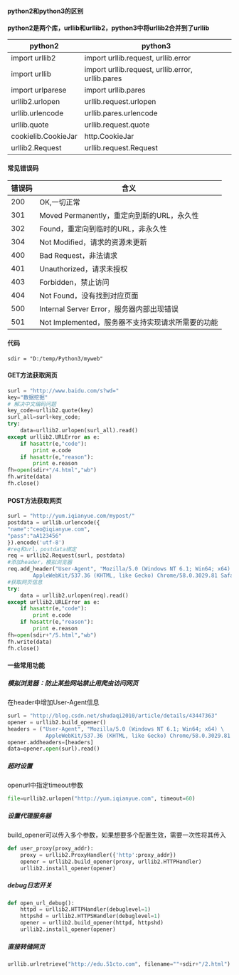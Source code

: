 #### python2和python3的区别
**python2是两个库，urllib和urllib2，python3中将urllib2合并到了urllib**

python2|python3
-------|-------
import urllib2|import urllib.request, urllib.error
import urllib|import urllib.request, urllib.error, urllib.pares
import urlparese|import urllib.pares
urllib2.urlopen|urllib.request.urlopen
urllib.urlencode|urllib.pares.urlencode
urllib.quote|urllib.request.quote
cookielib.CookieJar|http.CookieJar
urllib2.Request|urllib.request.Request

#### 常见错误码
错误码|含义
--|--
200|OK,一切正常
301|Moved Permanently，重定向到新的URL，永久性
302|Found，重定向到临时的URL，非永久性
304|Not Modified，请求的资源未更新
400|Bad Request，非法请求
401|Unauthorized，请求未授权
403|Forbidden，禁止访问
404|Not Found，没有找到对应页面
500|Internal Server Error，服务器内部出现错误
501|Not Implemented，服务器不支持实现请求所需要的功能

#### 代码
```
sdir = "D:/temp/Python3/myweb"
```
#### GET方法获取网页
```Python
surl = "http://www.baidu.com/s?wd="
key="数据挖掘"
# 解决中文编码问题
key_code=urllib2.quote(key)
surl_all=surl+key_code;
try:
    data=urllib2.urlopen(surl_all).read()
except urllib2.URLError as e:
    if hasattr(e,"code"):
        print e.code
    if hasattr(e,"reason"):
        print e.reason
fh=open(sdir+"/4.html","wb")
fh.write(data)
fh.close()
```

#### POST方法获取网页
```Python
surl = "http://yum.iqianyue.com/mypost/"
postdata = urllib.urlencode({
"name":"ceo@iqianyue.com",
"pass":"aA123456"
}).encode('utf-8')
#req和url，postdata绑定
req = urllib2.Request(surl, postdata)
#添加header，模拟浏览器
req.add_header("User-Agent", "Mozilla/5.0 (Windows NT 6.1; Win64; x64) \
        AppleWebKit/537.36 (KHTML, like Gecko) Chrome/58.0.3029.81 Safari/537.36")
#获取网页信息
try:
    data = urllib2.urlopen(req).read()
except urllib2.URLError as e:
    if hasattr(e,"code"):
        print e.code
    if hasattr(e,"reason"):
        print e.reason
fh=open(sdir+"/5.html","wb")
fh.write(data)
fh.close()
```

#### 一些常用功能
##### 模拟浏览器：防止某些网站禁止用爬虫访问网页
在header中增加User-Agent信息
```Python
surl = "http://blog.csdn.net/shudaqi2010/article/details/43447363"
opener = urllib2.build_opener()
headers = ("User-Agent", "Mozilla/5.0 (Windows NT 6.1; Win64; x64) \
            AppleWebKit/537.36 (KHTML, like Gecko) Chrome/58.0.3029.81 Safari/537.36")
opener.addheaders=[headers]
data=opener.open(surl).read()
```
##### 超时设置
openurl中指定timeout参数
```Python
file=urllib2.urlopen("http://yum.iqianyue.com", timeout=60)
```

##### 设置代理服务器
build_opener可以传入多个参数，如果想要多个配置生效，需要一次性将其传入
```Python
def user_proxy(proxy_addr):
    proxy = urllib2.ProxyHandler({'http':proxy_addr})
    opener = urllib2.build_opener(proxy, urllib2.HTTPHandler)
    urllib2.install_opener(opener)
```
##### debug日志开关
```Python
def open_url_debug():
    httpd = urllib2.HTTPHandler(debuglevel=1)
    httpshd = urllib2.HTTPSHandler(debuglevel=1)
    opener = urllib2.build_opener(httpd, httpshd)
    urllib2.install_opener(opener)
```
##### 直接转储网页
```Python
urllib.urlretrieve("http://edu.51cto.com", filename=""+sdir+"/2.html")
```